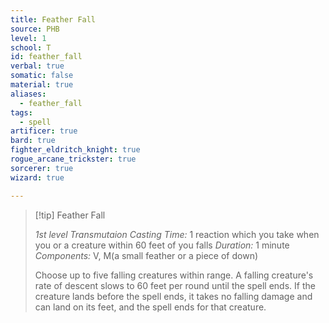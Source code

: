 ```yaml
---
title: Feather Fall
source: PHB
level: 1
school: T
id: feather_fall
verbal: true
somatic: false
material: true
aliases:
  - feather_fall
tags:
  - spell
artificer: true
bard: true
fighter_eldritch_knight: true
rogue_arcane_trickster: true
sorcerer: true
wizard: true

---
```

>[!tip] Feather Fall
>
> *1st level Transmutaion*
> *Casting Time:* 1 reaction which you take when you or a creature within 60 feet of you falls
> *Duration:* 1 minute
> *Components:* V, M(a small feather or a piece of down)
>
>Choose up to five falling creatures within range. A falling creature's rate of descent slows to 60 feet per round until the spell ends. If the creature lands before the spell ends, it takes no falling damage and can land on its feet, and the spell ends for that creature.
>

